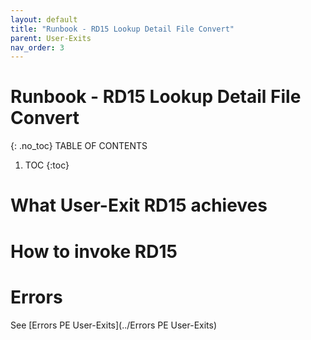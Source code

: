 ```yaml
---
layout: default
title: "Runbook - RD15 Lookup Detail File Convert"
parent: User-Exits
nav_order: 3
---
```


# Runbook - RD15 Lookup Detail File Convert
{: .no_toc}
TABLE OF CONTENTS 
1. TOC
{:toc}  


# What User-Exit RD15 achieves



# How to invoke RD15



# Errors
See [Errors PE User-Exits](../Errors PE User-Exits)




